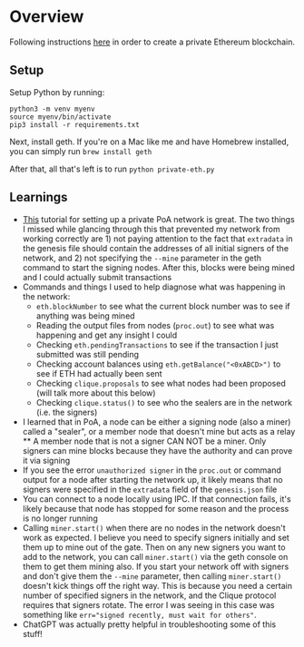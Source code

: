 # Overview
Following instructions [here](https://geth.ethereum.org/docs/fundamentals/private-network) in order to create a private Ethereum blockchain.

## Setup
Setup Python by running:
```
python3 -m venv myenv
source myenv/bin/activate
pip3 install -r requirements.txt
```

Next, install geth. If you're on a Mac like me and have Homebrew installed, you can simply run `brew install geth`

After that, all that's left is to run `python private-eth.py`

## Learnings
* [This](https://geth.ethereum.org/docs/fundamentals/private-network) tutorial for setting up a private PoA network is great. The two things I missed while glancing through this that prevented my network from working correctly are 1) not paying attention to the fact that `extradata` in the genesis file should contain the addresses of all initial signers of the network, and 2) not specifying the `--mine` parameter in the geth command to start the signing nodes. After this, blocks were being mined and I could actually submit transactions
* Commands and things I used to help diagnose what was happening in the network:
  * `eth.blockNumber` to see what the current block number was to see if anything was being mined
  * Reading the output files from nodes (`proc.out`) to see what was happening and get any insight I could
  * Checking `eth.pendingTransactions` to see if the transaction I just submitted was still pending
  * Checking account balances using `eth.getBalance("<0xABCD>")` to see if ETH had actually been sent
  * Checking `clique.proposals` to see what nodes had been proposed (will talk more about this below)
  * Checking `clique.status()` to see who the sealers are in the network (i.e. the signers)
* I learned that in PoA, a node can be either a signing node (also a miner) called a "sealer", or a member node that doesn't mine but acts as a relay
** A member node that is not a signer CAN NOT be a miner. Only signers can mine blocks because they have the authority and can prove it via signing
* If you see the error `unauthorized signer` in the `proc.out` or command output for a node after starting the network up, it likely means that no signers were specified in the `extradata` field of the `genesis.json` file
* You can connect to a node locally using IPC. If that connection fails, it's likely because that node has stopped for some reason and the process is no longer running
* Calling `miner.start()` when there are no nodes in the network doesn't work as expected. I believe you need to specify signers initially and set them up to mine out of the gate. Then on any new signers you want to add to the network, you can call `miner.start()` via the geth console on them to get them mining also. If you start your network off with signers and don't give them the `--mine` parameter, then calling `miner.start()` doesn't kick things off the right way. This is because you need a certain number of specified signers in the network, and the Clique protocol requires that signers rotate. The error I was seeing in this case was something like `err="signed recently, must wait for others"`.
* ChatGPT was actually pretty helpful in troubleshooting some of this stuff!


